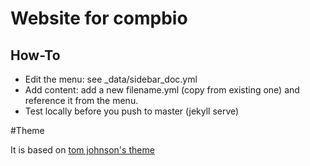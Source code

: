# Website for compbio

## How-To

 - Edit the menu: see _data/sidebar_doc.yml
 - Add content: add a new filename.yml (copy from existing one) and reference it from the menu.
 - Test locally before you push to master (jekyll serve)

#Theme

It is based on [tom johnson's theme](https://github.com/tomjohnson1492/documentation-theme-jekyll)
